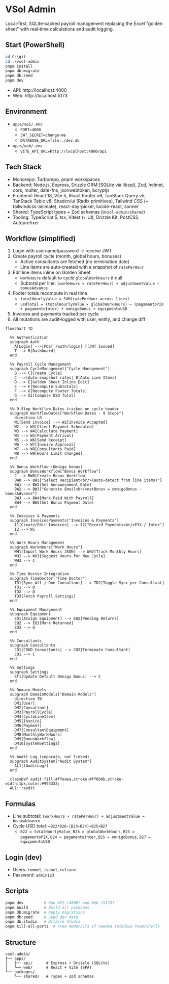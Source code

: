 # VSol Admin

Local‑first, SQLite‑backed payroll management replacing the Excel "golden sheet" with real‑time calculations and audit logging.

## Start (PowerShell)

```powershell
cd C:\git
cd .\vsol-admin
pnpm install
pnpm db:migrate
pnpm db:seed
pnpm dev
```

- API: http://localhost:4000
- Web: http://localhost:5173

## Environment

- `apps/api/.env`
  - `PORT=4000`
  - `JWT_SECRET=change-me`
  - `DATABASE_URL=file:./dev.db`
- `apps/web/.env`
  - `VITE_API_URL=http://localhost:4000/api`

## Tech Stack

- Monorepo: Turborepo, pnpm workspaces
- Backend: Node.js, Express, Drizzle ORM (SQLite via libsql), Zod, helmet, cors, multer, date-fns, jsonwebtoken, bcryptjs
- Frontend: React 18, Vite 5, React Router v6, TanStack Query v5, TanStack Table v8, Shadcn/ui (Radix primitives), Tailwind CSS (+ tailwindcss-animate), react-day-picker, lucide-react, sonner
- Shared: TypeScript types + Zod schemas (`@vsol-admin/shared`)
- Tooling: TypeScript 5, tsx, Vitest (+ UI), Drizzle Kit, PostCSS, Autoprefixer

## Workflow (simplified)

1. Login with username/password → receive JWT
2. Create payroll cycle (month, global hours, bonuses)
   - Active consultants are fetched (no termination date)
   - Line items are auto‑created with a snapshot of `ratePerHour`
3. Edit line items inline on Golden Sheet
   - `workHours` default to cycle `globalWorkHours` if null
   - Subtotal per line: `(workHours × ratePerHour) + adjustmentValue − bonusAdvance`
4. Footer totals recompute in real time
   - `totalHourlyValue = SUM(ratePerHour across lines)`
   - `usdTotal = (totalHourlyValue × globalWorkHours) − (pagamentoPIX + pagamentoInter) + omnigoBonus + equipmentsUSD`
5. Invoices and payments tracked per cycle
6. All mutations are audit‑logged with user, entity, and change diff

```mermaid
flowchart TD

  %% Authentication
  subgraph Auth
    A[Login] -->|POST /auth/login| T[JWT Issued]
    T --> B[Dashboard]
  end

  %% Payroll Cycle Management
  subgraph CycleManagement["Cycle Management"]
    B --> C[Create Cycle]
    C -->|Auto-snapshot rates| D[Auto Line Items]
    D --> E[Golden Sheet Inline Edit]
    E --> F[Recompute Subtotals]
    F --> G[Recompute Footer Totals]
    G --> S1[Compute USD Total]
  end

  %% 9-Step Workflow Dates tracked on cycle header
  subgraph WorkflowDates["Workflow Dates - 9 Steps"]
    direction LR
    W1[Send Invoice] --> W2[Invoice Accepted]
    W2 --> W3[Client Payment Scheduled]
    W3 --> W4[Calculate Payment]
    W4 --> W5[Payment Arrival]
    W5 --> W6[Send Receipt]
    W6 --> W7[Invoice Approval]
    W7 --> W8[Consultants Paid]
    W8 --> W9[Hours Limit Changed]
  end

  %% Bonus Workflow (Omnigo bonus)
  subgraph BonusWorkflow["Bonus Workflow"]
    C --> BW0[Create Bonus Workflow]
    BW0 --> BW1["Select Recipient<br/>(auto-detect from line items)"]
    BW1 --> BW2[Set Announcement Date]
    BW2 --> BW3["Generate Email<br/>netBonus = omnigoBonus - bonusAdvance"]
    BW3 --> BW4[Mark Paid With Payroll]
    BW4 --> BW5[Set Bonus Payment Date]
  end

  %% Invoices & Payments
  subgraph InvoicesPayments["Invoices & Payments"]
    I1[Create/Edit Invoices] --> I2["Record Payments<br/>PIX / Inter"]
    I2 --> W5
  end

  %% Work Hours Management
  subgraph WorkHours["Work Hours"]
    WH1[Import Work Hours JSON] --> WH2[Track Monthly Hours]
    WH2 --> WH3[Suggest Hours for New Cycle]
    WH3 --> C
  end

  %% Time Doctor Integration
  subgraph TimeDoctor["Time Doctor"]
    TD1[Sync All / One Consultant] --> TD2[Toggle Sync per Consultant]
    TD1 --> D
    TD2 --> D
    TD3[Fetch Payroll Settings]
  end

  %% Equipment Management
  subgraph Equipment
    EQ1[Assign Equipment] --> EQ2[Pending Returns]
    EQ2 --> EQ3[Mark Returned]
    EQ3 --> G
  end

  %% Consultants
  subgraph Consultants
    CO1[CRUD Consultants] --> CO2[Terminate Consultant]
    CO1 --> C
  end

  %% Settings
  subgraph Settings
    ST1[Update Default Omnigo Bonus] --> C
  end

  %% Domain Models
  subgraph DomainModels["Domain Models"]
    direction TB
    DM1[User]
    DM2[Consultant]
    DM3[PayrollCycle]
    DM4[CycleLineItem]
    DM5[Invoice]
    DM6[Payment]
    DM7[ConsultantEquipment]
    DM8[MonthlyWorkHours]
    DM9[BonusWorkflow]
    DM10[SystemSettings]
  end

  %% Audit Log (separate, not linked)
  subgraph AuditSystem["Audit System"]
    AL1[(AuditLog)]
  end

  classDef audit fill:#ffeaea,stroke:#ff6b6b,stroke-width:1px,color:#993333;
  AL1:::audit
```

## Formulas

- Line subtotal: `(workHours × ratePerHour) + adjustmentValue − bonusAdvance`
- Cycle USD total: `=B22*B26-(B23+B24)+B25+B27`
  - `B22 = totalHourlyValue`, `B26 = globalWorkHours`, `B23 = pagamentoPIX`, `B24 = pagamentoInter`, `B25 = omnigoBonus`, `B27 = equipmentsUSD`

## Login (dev)

- Users: `rommel`, `isabel`, `celiane`
- Password: `admin123`

## Scripts

```bash
pnpm dev         # Run API (4000) and Web (5173)
pnpm build       # Build all packages
pnpm db:migrate  # Apply migrations
pnpm db:seed     # Seed dev data
pnpm db:studio   # Drizzle Studio
pnpm kill-all-ports  # Free 4000/5173 if needed (Windows PowerShell)
```

## Structure

```
vsol-admin/
├── apps/
│   ├── api/      # Express + Drizzle (SQLite)
│   └── web/      # React + Vite (SPA)
└── packages/
    └── shared/   # Types + Zod schemas
```
